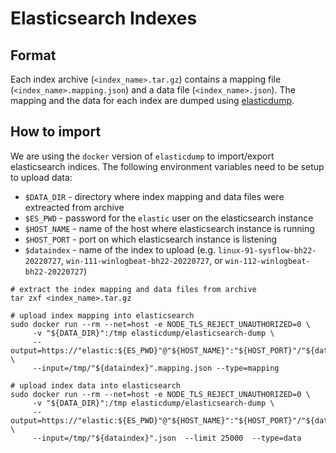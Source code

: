 # Elasticsearch Indexes

## Format

Each index archive (`<index_name>.tar.gz`) contains a mapping file
(`<index_name>.mapping.json`) and a data file (`<index_name>.json`).
The mapping and the data for each index are dumped using 
[elasticdump](https://github.com/elasticsearch-dump/elasticsearch-dump).

## How to import

We are using the `docker` version of `elasticdump` to import/export
elasticsearch indices.  The following environment variables need to be
setup to upload data:
 * `$DATA_DIR` - directory where index mapping and data files were extreacted from archive
 * `$ES_PWD` - password for the `elastic` user on the elasticsearch instance
 * `$HOST_NAME` - name of the host where elasticsearch instance is running
 * `$HOST_PORT` - port on which elasticsearch instance is listening
 * `$dataindex` - name of the index to upload (e.g. `linux-91-sysflow-bh22-20220727`,
   `win-111-winlogbeat-bh22-20220727`, or `win-112-winlogbeat-bh22-20220727`)

```
# extract the index mapping and data files from archive
tar zxf <index_name>.tar.gz

# upload index mapping into elasticsearch
sudo docker run --rm --net=host -e NODE_TLS_REJECT_UNAUTHORIZED=0 \
     -v "${DATA_DIR}":/tmp elasticdump/elasticsearch-dump \
     --output=https://"elastic:${ES_PWD}"@"${HOST_NAME}":"${HOST_PORT}"/"${dataindex}" \
     --input=/tmp/"${dataindex}".mapping.json --type=mapping

# upload index data into elasticsearch
sudo docker run --rm --net=host -e NODE_TLS_REJECT_UNAUTHORIZED=0 \
     -v "${DATA_DIR}":/tmp elasticdump/elasticsearch-dump \
     --output=https://"elastic:${ES_PWD}"@"${HOST_NAME}":"${HOST_PORT}"/"${dataindex}" \
     --input=/tmp/"${dataindex}".json  --limit 25000  --type=data
```